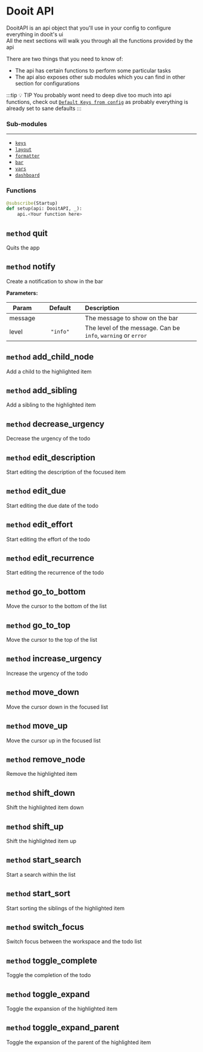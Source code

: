 <style>
h2 code {
    color: var(--vp-c-brand-1);
}
</style>

<!-- ------------------------------------ -->

# Dooit API

DooitAPI is an api object that you'll use in your config to configure everything in dooit's ui \
All the next sections will walk you through all the functions provided by the api

There are two things that you need to know of:

- The api has certain functions to perform some particular tasks
- The api also exposes other sub modules which you can find in other section for configurations

:::tip :bulb: TIP
You probably wont need to deep dive too much into api functions, check out [`Default Keys from config`](/extra/moving_from_v2#new-4) as probably everything is already set to sane defaults
:::

### Sub-modules
------------

- [`keys`](./keys.md)
- [`layout`](./layout.md)
- [`formatter`](./formatter.md)
- [`bar`](./bar.md)
- [`vars`](./vars.md)
- [`dashboard`](./dashboard.md)

### Functions

```py
@subscribe(Startup)
def setup(api: DooitAPI, _):
    api.<Your function here>
```

## `method` quit

Quits the app

## `method` notify

Create a notification to show in the bar

**Parameters:**

| Param|<div style="width: 100px">Default</div> |Description|
| ------------- | :----------------:  | :----------------------------------------------------------------------------------------|
| message       |                     | The message to show on the bar                                                           |
| level         | `"info"`            | The level of the message. Can be `info`, `warning` or `error`                            |

## `method` add_child_node 

Add a child to the highlighted item

## `method` add_sibling 

Add a sibling to the highlighted item

## `method` decrease_urgency 

Decrease the urgency of the todo

## `method` edit_description 

Start editing the description of the focused item

## `method` edit_due 

Start editing the due date of the todo

## `method` edit_effort 

Start editing the effort of the todo

## `method` edit_recurrence 

Start editing the recurrence of the todo

## `method` go_to_bottom 

Move the cursor to the bottom of the list

## `method` go_to_top 

Move the cursor to the top of the list

## `method` increase_urgency 

Increase the urgency of the todo

## `method` move_down 

Move the cursor down in the focused list

## `method` move_up 

Move the cursor up in the focused list

## `method` remove_node 

Remove the highlighted item

## `method` shift_down 

Shift the highlighted item down

## `method` shift_up 

Shift the highlighted item up

## `method` start_search 

Start a search within the list

## `method` start_sort 

Start sorting the siblings of the highlighted item

## `method` switch_focus 

Switch focus between the workspace and the todo list

## `method` toggle_complete 

Toggle the completion of the todo

## `method` toggle_expand 

Toggle the expansion of the highlighted item

## `method` toggle_expand_parent 

Toggle the expansion of the parent of the highlighted item
